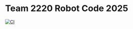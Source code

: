 # Team 2220 Robot Code 2025

[![CI](https://github.com/EaganRobotics/2025-robot/actions/workflows/main.yml/badge.svg)](https://github.com/EaganRobotics/2025-robot/actions/workflows/main.yml)
